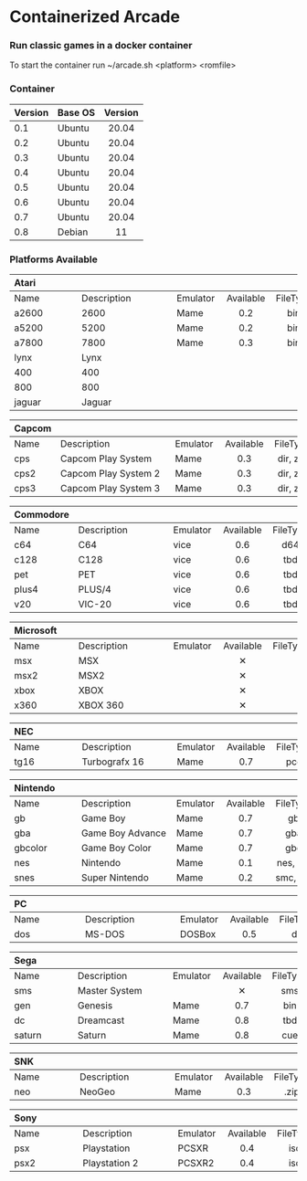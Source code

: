 # **Containerized Arcade**

### Run classic games in a docker container


To start the container run ~/arcade.sh \<platform> \<romfile>
### Container

|Version|Base OS|Version|
|:-|:-|:-:|
0.1|Ubuntu|20.04
0.2|Ubuntu|20.04
0.3|Ubuntu|20.04
0.4|Ubuntu|20.04
0.5|Ubuntu|20.04
0.6|Ubuntu|20.04
0.7|Ubuntu|20.04
0.8|Debian|11

### Platforms Available

|Atari&nbsp;&nbsp;&nbsp;&nbsp;&nbsp;&nbsp;&nbsp;&nbsp;&nbsp;&nbsp;&nbsp;&nbsp;&nbsp;&nbsp;&nbsp;|&nbsp;&nbsp;&nbsp;&nbsp;&nbsp;&nbsp;&nbsp;&nbsp;&nbsp;&nbsp;&nbsp;&nbsp;&nbsp;&nbsp;&nbsp;&nbsp;&nbsp;&nbsp;&nbsp;&nbsp;&nbsp;&nbsp;&nbsp;&nbsp;&nbsp;&nbsp;&nbsp;&nbsp;&nbsp;&nbsp;&nbsp;&nbsp;&nbsp;&nbsp;&nbsp;|&nbsp;&nbsp;&nbsp;&nbsp;&nbsp;&nbsp;&nbsp;&nbsp;&nbsp;&nbsp;&nbsp;&nbsp;&nbsp;&nbsp;&nbsp;&nbsp;|&nbsp;&nbsp;&nbsp;&nbsp;&nbsp;&nbsp;&nbsp;&nbsp;&nbsp;&nbsp;&nbsp;&nbsp;&nbsp;&nbsp;&nbsp;&nbsp;&nbsp;||
| :------| :------------------------------------| :---------| :--: | :-------: |
|Name|Description|Emulator|Available|FileType|
|a2600|2600|Mame|0.2|bin|
|a5200|5200|Mame|0.2|bin|
|a7800|7800|Mame|0.3|bin|
|lynx|Lynx||||
|400|400|||
|800|800|||
|jaguar|Jaguar|||

|Capcom|&nbsp;&nbsp;&nbsp;&nbsp;&nbsp;&nbsp;&nbsp;&nbsp;&nbsp;&nbsp;&nbsp;&nbsp;&nbsp;&nbsp;&nbsp;&nbsp;&nbsp;&nbsp;&nbsp;&nbsp;&nbsp;&nbsp;&nbsp;&nbsp;&nbsp;&nbsp;&nbsp;&nbsp;&nbsp;&nbsp;&nbsp;&nbsp;&nbsp;&nbsp;&nbsp;&nbsp;&nbsp;&nbsp;&nbsp;&nbsp;&nbsp;&nbsp;&nbsp;|&nbsp;&nbsp;&nbsp;&nbsp;&nbsp;&nbsp;&nbsp;&nbsp;&nbsp;&nbsp;&nbsp;&nbsp;&nbsp;&nbsp;&nbsp;&nbsp;|&nbsp;&nbsp;&nbsp;&nbsp;&nbsp;&nbsp;&nbsp;&nbsp;&nbsp;&nbsp;&nbsp;&nbsp;&nbsp;&nbsp;&nbsp;&nbsp;&nbsp;||
| :------| :------------------------------------| :---------| :--: | :-------: |
|Name|Description|Emulator|Available|FileType
|cps|Capcom Play System|Mame|0.3|dir, zip
|cps2|Capcom Play System 2|Mame|0.3|dir, zip
|cps3|Capcom Play System 3|Mame|0.3|dir, zip


|Commodore|&nbsp;&nbsp;&nbsp;&nbsp;&nbsp;&nbsp;&nbsp;&nbsp;&nbsp;&nbsp;&nbsp;&nbsp;&nbsp;&nbsp;&nbsp;&nbsp;&nbsp;&nbsp;&nbsp;&nbsp;&nbsp;&nbsp;&nbsp;&nbsp;&nbsp;&nbsp;&nbsp;&nbsp;&nbsp;&nbsp;&nbsp;&nbsp;&nbsp;&nbsp;&nbsp;|&nbsp;&nbsp;&nbsp;&nbsp;&nbsp;&nbsp;&nbsp;&nbsp;&nbsp;&nbsp;&nbsp;&nbsp;&nbsp;&nbsp;&nbsp;&nbsp;|&nbsp;&nbsp;&nbsp;&nbsp;&nbsp;&nbsp;&nbsp;&nbsp;&nbsp;&nbsp;&nbsp;&nbsp;&nbsp;&nbsp;&nbsp;&nbsp;&nbsp;||
| :------| :------------------------------------| :---------| :--: | :-------: |
|Name|Description|Emulator|Available|FileType
|c64|C64|vice|0.6|d64
|c128|C128|vice|0.6|tbd
|pet|PET|vice|0.6|tbd
|plus4|PLUS/4|vice|0.6|tbd
|v20|VIC-20|vice|0.6|tbd

|Microsoft&nbsp;&nbsp;&nbsp;&nbsp;&nbsp;|&nbsp;&nbsp;&nbsp;&nbsp;&nbsp;&nbsp;&nbsp;&nbsp;&nbsp;&nbsp;&nbsp;&nbsp;&nbsp;&nbsp;&nbsp;&nbsp;&nbsp;&nbsp;&nbsp;&nbsp;&nbsp;&nbsp;&nbsp;&nbsp;&nbsp;&nbsp;&nbsp;&nbsp;&nbsp;&nbsp;&nbsp;&nbsp;&nbsp;&nbsp;&nbsp;|&nbsp;&nbsp;&nbsp;&nbsp;&nbsp;&nbsp;&nbsp;&nbsp;&nbsp;&nbsp;&nbsp;&nbsp;&nbsp;&nbsp;&nbsp;&nbsp;|&nbsp;&nbsp;&nbsp;&nbsp;&nbsp;&nbsp;&nbsp;&nbsp;&nbsp;&nbsp;&nbsp;&nbsp;&nbsp;&nbsp;&nbsp;&nbsp;&nbsp;||
| :------| :------------------------------------| :---------| :--: | :-------: |
|Name|Description|Emulator|Available|FileType
|msx|MSX||&#10005;|
|msx2|MSX2||&#10005;|
|xbox|XBOX||&#10005;|
|x360|XBOX 360||&#10005;|

|NEC&nbsp;&nbsp;&nbsp;&nbsp;&nbsp;&nbsp;&nbsp;&nbsp;&nbsp;&nbsp;&nbsp;&nbsp;&nbsp;&nbsp;&nbsp;&nbsp;|&nbsp;&nbsp;&nbsp;&nbsp;&nbsp;&nbsp;&nbsp;&nbsp;&nbsp;&nbsp;&nbsp;&nbsp;&nbsp;&nbsp;&nbsp;&nbsp;&nbsp;&nbsp;&nbsp;&nbsp;&nbsp;&nbsp;&nbsp;&nbsp;&nbsp;&nbsp;&nbsp;&nbsp;&nbsp;&nbsp;&nbsp;&nbsp;&nbsp;&nbsp;&nbsp;|&nbsp;&nbsp;&nbsp;&nbsp;&nbsp;&nbsp;&nbsp;&nbsp;&nbsp;&nbsp;&nbsp;&nbsp;&nbsp;&nbsp;&nbsp;&nbsp;|&nbsp;&nbsp;&nbsp;&nbsp;&nbsp;&nbsp;&nbsp;&nbsp;&nbsp;&nbsp;&nbsp;&nbsp;&nbsp;&nbsp;&nbsp;&nbsp;&nbsp;||
| :------| :------------------------------------| :---------| :--: | :-------: |
|Name|Description|Emulator|Available|FileType
|tg16|Turbografx 16|Mame|0.7|pce

|Nintendo&nbsp;&nbsp;&nbsp;&nbsp;&nbsp;&nbsp;&nbsp;|&nbsp;&nbsp;&nbsp;&nbsp;&nbsp;&nbsp;&nbsp;&nbsp;&nbsp;&nbsp;&nbsp;&nbsp;&nbsp;&nbsp;&nbsp;&nbsp;&nbsp;&nbsp;&nbsp;&nbsp;&nbsp;&nbsp;&nbsp;&nbsp;&nbsp;&nbsp;&nbsp;&nbsp;&nbsp;&nbsp;&nbsp;&nbsp;&nbsp;&nbsp;&nbsp;|&nbsp;&nbsp;&nbsp;&nbsp;&nbsp;&nbsp;&nbsp;&nbsp;&nbsp;&nbsp;&nbsp;&nbsp;&nbsp;&nbsp;&nbsp;&nbsp;|&nbsp;&nbsp;&nbsp;&nbsp;&nbsp;&nbsp;&nbsp;&nbsp;&nbsp;&nbsp;&nbsp;&nbsp;&nbsp;&nbsp;&nbsp;&nbsp;&nbsp;||
| :------| :------------------------------------| :---------| :--: | :-------: |
|Name|Description|Emulator|Available|FileType
|gb|Game Boy|Mame|0.7|gb
|gba|Game Boy Advance|Mame|0.7|gba
|gbcolor|Game Boy Color|Mame|0.7|gbc
|nes|Nintendo|Mame|0.1|nes, zip
|snes|Super Nintendo|Mame|0.2|smc, zip

|PC&nbsp;&nbsp;&nbsp;&nbsp;&nbsp;&nbsp;&nbsp;&nbsp;&nbsp;&nbsp;&nbsp;&nbsp;&nbsp;&nbsp;&nbsp;&nbsp;&nbsp;&nbsp;&nbsp;&nbsp;|&nbsp;&nbsp;&nbsp;&nbsp;&nbsp;&nbsp;&nbsp;&nbsp;&nbsp;&nbsp;&nbsp;&nbsp;&nbsp;&nbsp;&nbsp;&nbsp;&nbsp;&nbsp;&nbsp;&nbsp;&nbsp;&nbsp;&nbsp;&nbsp;&nbsp;&nbsp;&nbsp;&nbsp;&nbsp;&nbsp;&nbsp;&nbsp;&nbsp;&nbsp;&nbsp;|&nbsp;&nbsp;&nbsp;&nbsp;&nbsp;&nbsp;&nbsp;&nbsp;&nbsp;&nbsp;&nbsp;&nbsp;&nbsp;&nbsp;&nbsp;&nbsp;|&nbsp;&nbsp;&nbsp;&nbsp;&nbsp;&nbsp;&nbsp;&nbsp;&nbsp;&nbsp;&nbsp;&nbsp;&nbsp;&nbsp;&nbsp;&nbsp;&nbsp;||
| :------| :------------------------------------| :---------| :--: | :-------: |
|Name|Description|Emulator|Available|FileType
|dos|MS-DOS|DOSBox|0.5|dir


|Sega&nbsp;&nbsp;&nbsp;&nbsp;&nbsp;&nbsp;&nbsp;&nbsp;&nbsp;&nbsp;&nbsp;&nbsp;&nbsp;|&nbsp;&nbsp;&nbsp;&nbsp;&nbsp;&nbsp;&nbsp;&nbsp;&nbsp;&nbsp;&nbsp;&nbsp;&nbsp;&nbsp;&nbsp;&nbsp;&nbsp;&nbsp;&nbsp;&nbsp;&nbsp;&nbsp;&nbsp;&nbsp;&nbsp;&nbsp;&nbsp;&nbsp;&nbsp;&nbsp;&nbsp;&nbsp;&nbsp;&nbsp;&nbsp;|&nbsp;&nbsp;&nbsp;&nbsp;&nbsp;&nbsp;&nbsp;&nbsp;&nbsp;&nbsp;&nbsp;&nbsp;&nbsp;&nbsp;&nbsp;&nbsp;|&nbsp;&nbsp;&nbsp;&nbsp;&nbsp;&nbsp;&nbsp;&nbsp;&nbsp;&nbsp;&nbsp;&nbsp;&nbsp;&nbsp;&nbsp;&nbsp;&nbsp;||
| :------| :------------------------------------| :---------| :--: | :-------: |
|Name|Description|Emulator|Available|FileType
|sms|Master System||&#10005;|sms|
|gen|Genesis|Mame|0.7|bin
|dc|Dreamcast|Mame|0.8|tbd|
|saturn|Saturn|Mame|0.8|cue|

|SNK&nbsp;&nbsp;&nbsp;&nbsp;&nbsp;&nbsp;&nbsp;&nbsp;&nbsp;&nbsp;&nbsp;&nbsp;&nbsp;&nbsp;&nbsp;|&nbsp;&nbsp;&nbsp;&nbsp;&nbsp;&nbsp;&nbsp;&nbsp;&nbsp;&nbsp;&nbsp;&nbsp;&nbsp;&nbsp;&nbsp;&nbsp;&nbsp;&nbsp;&nbsp;&nbsp;&nbsp;&nbsp;&nbsp;&nbsp;&nbsp;&nbsp;&nbsp;&nbsp;&nbsp;&nbsp;&nbsp;&nbsp;&nbsp;&nbsp;&nbsp;|&nbsp;&nbsp;&nbsp;&nbsp;&nbsp;&nbsp;&nbsp;&nbsp;&nbsp;&nbsp;&nbsp;&nbsp;&nbsp;&nbsp;&nbsp;&nbsp;|&nbsp;&nbsp;&nbsp;&nbsp;&nbsp;&nbsp;&nbsp;&nbsp;&nbsp;&nbsp;&nbsp;&nbsp;&nbsp;&nbsp;&nbsp;&nbsp;&nbsp;||
| :------| :------------------------------------| :---------| :--: | :-------: |
|Name|Description|Emulator|Available|FileType
|neo|NeoGeo|Mame|0.3|.zip

|Sony&nbsp;&nbsp;&nbsp;&nbsp;&nbsp;&nbsp;&nbsp;&nbsp;&nbsp;&nbsp;&nbsp;&nbsp;&nbsp;&nbsp;&nbsp;|&nbsp;&nbsp;&nbsp;&nbsp;&nbsp;&nbsp;&nbsp;&nbsp;&nbsp;&nbsp;&nbsp;&nbsp;&nbsp;&nbsp;&nbsp;&nbsp;&nbsp;&nbsp;&nbsp;&nbsp;&nbsp;&nbsp;&nbsp;&nbsp;&nbsp;&nbsp;&nbsp;&nbsp;&nbsp;&nbsp;&nbsp;&nbsp;&nbsp;&nbsp;&nbsp;|&nbsp;&nbsp;&nbsp;&nbsp;&nbsp;&nbsp;&nbsp;&nbsp;&nbsp;&nbsp;&nbsp;&nbsp;&nbsp;&nbsp;&nbsp;&nbsp;|&nbsp;&nbsp;&nbsp;&nbsp;&nbsp;&nbsp;&nbsp;&nbsp;&nbsp;&nbsp;&nbsp;&nbsp;&nbsp;&nbsp;&nbsp;&nbsp;&nbsp;||
| :------| :------------------------------------| :---------| :--: | :-------: |
|Name|Description|Emulator|Available|FileType
|psx|Playstation|PCSXR|0.4|iso
|psx2|Playstation 2|PCSXR2|0.4|iso
